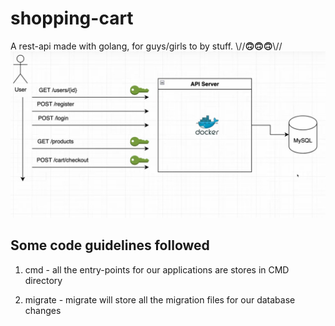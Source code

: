 # shopping-cart

A rest-api made with golang, for guys/girls to by stuff. \\//**🙃🙃🙃**\\//
![workflow](./static/images/1.png)

## Some code guidelines followed

1. cmd - all the entry-points for our applications are stores in CMD
   directory

2. migrate - migrate will store all the migration files for our
   database changes
